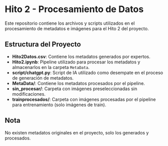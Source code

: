# Hito 2 - Procesamiento de Datos

Este repositorio contiene los archivos y scripts utilizados en el procesamiento de metadatos e imágenes para el Hito 2 del proyecto.

## Estructura del Proyecto

- **Hito2Datos.csv**: Contiene los metadatos generados por expertos.
- **Hito2.ipynb**: Pipeline utilizado para procesar los metadatos y almacenarlos en la carpeta `MetaData`.
- **script/chatgpt.py**: Script de IA utilizado como desempate en el proceso de generación de metadatos.
- **MetaData/**: Contiene los metadatos procesados por el pipeline.
- **sin_procesar/**: Carpeta con imágenes preseleccionadas sin modificaciones.
- **trainprocesados/**: Carpeta con imágenes procesadas por el pipeline para entrenamiento (solo imágenes de train).

## Nota
No existen metadatos originales en el proyecto, solo los generados y procesados.
